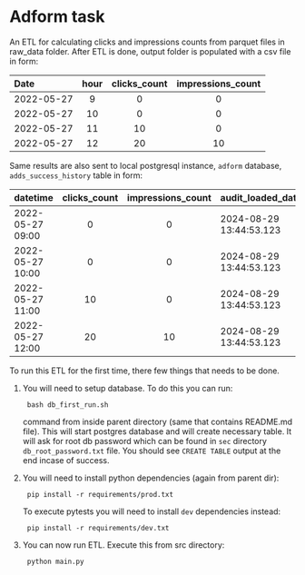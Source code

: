 # Adform task

An ETL for calculating clicks and impressions counts from parquet files in
raw_data folder. After ETL is done, output folder is populated with a csv file
in form:

| Date       | hour | clicks_count | impressions_count |
| :--------- | :--: | :----------: | :---------------: |
| 2022-05-27 |   9  |      0       |         0         |
| 2022-05-27 |  10  |      0       |         0         |
| 2022-05-27 |  11  |     10       |         0         |
| 2022-05-27 |  12  |     20       |        10         |

Same results are also sent to local postgresql instance, `adform` database,
`adds_success_history` table in form:

| datetime         | clicks_count | impressions_count | audit_loaded_datetime   |
| :--------------- | :----------: | :---------------: | :---------------------- |
| 2022-05-27 09:00 |      0       |         0         | 2024-08-29 13:44:53.123 |
| 2022-05-27 10:00 |      0       |         0         | 2024-08-29 13:44:53.123 |
| 2022-05-27 11:00 |     10       |         0         | 2024-08-29 13:44:53.123 |
| 2022-05-27 12:00 |     20       |        10         | 2024-08-29 13:44:53.123 |

To run this ETL for the first time, there few things that needs to be done.

1. You will need to setup database. To do this you can run:

        bash db_first_run.sh

    command from inside parent directory (same that contains README.md file). This will start 
    postgres database and will create necessary table. It will ask for root db password which
    can be found in `sec` directory `db_root_password.txt` file. You should see `CREATE TABLE`
    output at the end incase of success. 

2. You will need to install python dependencies (again from parent dir):

        pip install -r requirements/prod.txt

    To execute pytests you will need to install `dev` dependencies instead:

        pip install -r requirements/dev.txt


3. You can now run ETL. Execute this from src directory:

        python main.py
